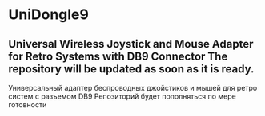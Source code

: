 # UniDongle9

Universal Wireless Joystick and Mouse Adapter for Retro Systems with DB9 Connector
The repository will be updated as soon as it is ready.
---
Универсальный адаптер беспроводных джойстиков и мышей для ретро систем с разъемом DB9
Репозиторий будет пополняться по мере готовности
